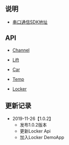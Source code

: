 ## 说明
- [串口通信SDK地址](https://github.com/Acccord/AndroidSerialPort)

## API 

- [Channel](https://github.com/Acccord/SPOpenApi/blob/master/doc/Channel.md)

- [Lift](https://github.com/Acccord/SPOpenApi/blob/master/doc/LiftApi.md)

- [Car](https://github.com/Acccord/SPOpenApi/blob/master/doc/CarApi.md)

- [Temp](https://github.com/Acccord/SPOpenApi/blob/master/doc/TempApi.md)

- [Locker](https://github.com/Acccord/SPOpenApi/blob/master/doc/TempApi.md)


## 更新记录

- 2019-11-26【1.0.2】
    - 发布1.0.2版本
    - 更新Locker Api
    - 加入Locker DemoApp
